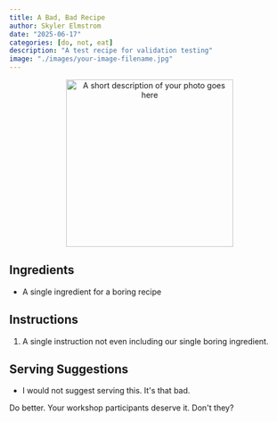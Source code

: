 ```yaml
---
title: A Bad, Bad Recipe
author: Skyler Elmstrom
date: "2025-06-17"
categories: [do, not, eat]
description: "A test recipe for validation testing"
image: "./images/your-image-filename.jpg"
---
```


<!-- Replace the img src file path below with the same path you used in the YAML above -->
<p align="center">
  <img src="./images/your-image-filename.jpg" alt="A short description of your photo goes here" width="300"/>
</p>

## Ingredients

- A single ingredient for a boring recipe

## Instructions

1. A single instruction not even including our single boring ingredient.

## Serving Suggestions
- I would not suggest serving this. It's that bad.

Do better. Your workshop participants deserve it. Don't they?
